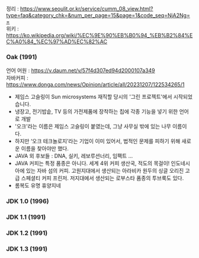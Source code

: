 정리 : https://www.seoulit.or.kr/service/cumm_08_view.html?type=faq&category_chk=&num_per_page=15&page=1&code_seq=NjA2Ng==  
위키 : https://ko.wikipedia.org/wiki/%EC%9E%90%EB%B0%94_%EB%B2%84%EC%A0%84_%EC%97%AD%EC%82%AC
### Oak (1991)
언어 어원 : https://v.daum.net/v/57f4d307ed94d2000107a349  
자바커피 : https://www.donga.com/news/Opinion/article/all/20231207/122534265/1
- 제임스 고슬링이 Sun microsystems 재직할 당시의 '그린 프로젝트'에서 시작되었습니다.
- 냉장고, 전기밥솥, TV 등의 가전제품에 장착하는 칩에 각종 기능을 넣기 위한 언어로 개발
- '오크'라는 이름은 제임스 고슬링이 붙였는데, 그냥 사무실 밖에 있는 나무 이름이다.
- 하지만 ‘오크 테크놀로지’라는 기업이 이미 있어서, 법적인 문제를 피하기 위해 새로운 이름을 찾아야만 했다.
- JAVA 외 후보들 : DNA, 실키, 레보루션너리, 임팩트 ...
- JAVA 커피는 특정 품종은 아니다. 세계 4위 커피 생산국, 적도의 목걸이! 인도네시아에 있는 자바 섬의 커피. 고원지대에서 생산되는 아라비카 원두의 싱글 오리진 고급 스페셜티 커피 프린저. 저지대에서 생산되는 로부스타 품종의 투브룩도 있다.
- 롬복도 유명 휴양지네

### JDK 1.0 (1996)




### JDK 1.1 (1991)




### JDK 1.2 (1991)




### JDK 1.3 (1991)
